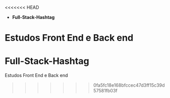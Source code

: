 <<<<<<< HEAD
* **Full-Stack-Hashtag**

 Estudos Front End e Back end
=======
# Full-Stack-Hashtag
 Estudos Front End e Back end
>>>>>>> 0fa5fc18e168bfccec47d3ff15c39d57581fb03f
